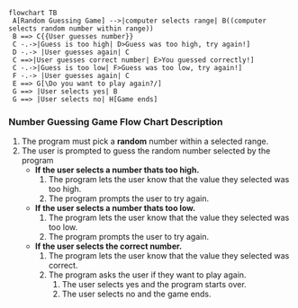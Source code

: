 ```mermaid
flowchart TB
 A[Random Guessing Game] -->|computer selects range| B((computer selects random number within range))
 B ==> C{{User guesses number}}
 C -.->|Guess is too high| D>Guess was too high, try again!]
 D -.-> |User guesses again| C
 C ==>|User guesses correct number| E>You guessed correctly!]
 C -.->|Guess is too low| F>Guess was too low, try again!]
 F -.-> |User guesses again| C
 E ==> G[\Do you want to play again?/]
 G ==> |User selects yes| B
 G ==> |User selects no| H[Game ends]
```
    
### Number Guessing Game Flow Chart Description
 1. The program must pick a **random** number within a selected range.
 2. The user is prompted to guess the random number selected by the program
    - **If the user selects a number thats too high.**
        1. The program lets the user know that the value they selected was too high.
        2. The program prompts the user to try again.
    - **If the user selects a number thats too low.**
        1. The program lets the user know that the value they selected was too low.
        2. The program prompts the user to try again.
    - **If the user selects the correct number.**
        1. The program lets the user know that the value they selected was correct.
        2. The program asks the user if they want to play again.
            1. The user selects yes and the program starts over.
            2. The user selects no and the game ends.